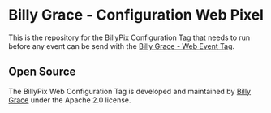# Billy Grace - Configuration Web Pixel

This is the repository for the BillyPix Configuration Tag that needs to run before any event can be send with the [Billy Grace - Web Event Tag](https://github.com/Billy-Grace/billypix-web-event-tag).



## Open Source

The BillyPix Web Configuration Tag is developed and maintained by [Billy Grace](https://www.billygrace.com) under the Apache 2.0 license.